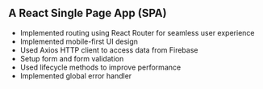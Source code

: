 ## A React Single Page App (SPA)
* Implemented routing using React Router for seamless user experience
* Implemented mobile-first UI design
* Used Axios HTTP client to access data from Firebase
* Setup form and form validation
* Used lifecycle methods to improve performance
* Implemented global error handler
